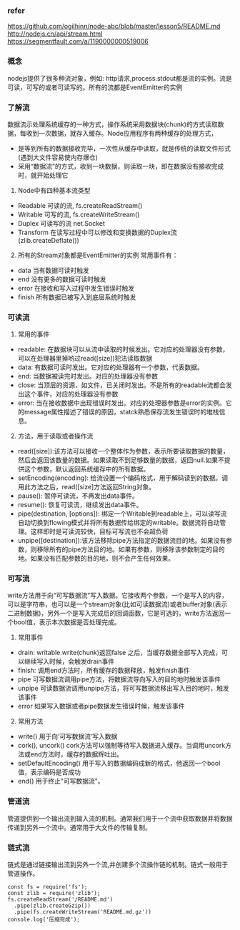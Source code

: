 ### refer
https://github.com/ogilhinn/node-abc/blob/master/lesson5/README.md
http://nodejs.cn/api/stream.html
https://segmentfault.com/a/1190000000519006

###  概念
nodejs提供了很多种流对象，例如: http请求,process.stdout都是流的实例。流是可读，可写的或者可读写的。所有的流都是EventEmitter的实例

###  了解流
数据流示处理系统缓存的一种方式，操作系统采用数据块(chunk)的方式读取数据，每收到一次数据，就存入缓存。Node应用程序有两种缓存的处理方式，
- 是等到所有的数据接收完毕，一次性从缓存中读取，就是传统的读取文件形式(遇到大文件容易使内存爆仓)
- 采用“数据流”的方式，收到一块数据，则读取一块，即在数据没有接收完成时，就开始处理它

1. Node中有四种基本流类型
* Readable 可读的流, fs.createReadStream()
* Writable 可写的流, fs.createWriteStream()
* Duplex 可读写的流 net.Socket
*  Transform  在读写过程中可以修改和变换数据的Duplex流 (zlib.createDeflate())

2. 所有的Stream对象都是EventEmitter的实例
常用事件有：
* data 当有数据可读时触发
* end 没有更多的数据可读时触发
* error 在接收和写入过程中发生错误时触发
* finish 所有数据已被写入到底层系统时触发

### 可读流
1. 常用的事件
  *  readable: 在数据块可以从流中读取的时候发出。它对应的处理器没有参数，可以在处理器里掉哟过read([size])犯法读取数据
  * data: 有数据可读时发出。它对应的处理器有一个参数，代表数据。
  * end:  当数据被读完时发出。对应的处理器没有参数
  * close: 当顶层的资源，如文件，已关闭时发出。不是所有的readable流都会发出这个事件，对应的处理器没有参数
  * error:  当在接收数据中出现错误时发出。对应的处理器参数是error的实例。它的message属性描述了错误的原因，statck熟悉保存流发生错误时的堆栈信息。
2. 方法，用于读取或者操作流
 * read([size]):该方法可以接收一个整体作为参数，表示所要读取数据的数量，然后会返回该数量的数据。如果读取不到足够数量的数据，返回null.如果不提供这个参数，默认返回系统缓存中的所有数据。
 * setEncoding(encoding): 给流设置一个编码格式，用于解码读到的数据。调用此方法之后，read([size]方法返回String对象。
 * pause(): 暂停可读流，不再发出data事件。
 * resume(): 恢复可读流，继续发出data事件。
 * pipe(destination, [options]): 绑定一个Writable到readable上，可以读写流自动切换到flowing模式并将所有数据传给绑定的writable。数据流将自动管理。这样即时是可读流较快，目标可写流也不会超负荷
 * unpipe([destination]):该方法移除pipe方法指定的数据流目的地。如果没有参数，则移除所有的pipe方法目的地。如果有参数，则移除该参数制定的目的地。如果没有匹配参数的目的地，则不会产生任何效果。

### 可写流
write方法用于向“可写数据流”写入数据。它接收两个参数，一个是写入的内容，可以是字符串，也可以是一个stream对象(比如可读数据流)或者buffer对象(表示二进制数据)，另外一个是写入完成后的回调函数，它是可选的，write方法返回一个bool值，表示本次数据是否处理完成。
1. 常用事件
* drain: writable.write(chunk)返回false 之后，当缓存数据全部写入完成，可以继续写入时候，会触发drain事件
* finish: 调用end方法时，所有缓存的数据释放，触发finish事件
* pipe 可写数据流调用pipe方法，将数据流导向写入的目的地时触发该事件
* unpipe 可读数据流调用unpipe方法，将可写数据流移出写入目的地时，触发该事件
* error 如果写入数据或者pipe数据发生错误时候，触发该事件
2. 常用方法
* write() 用于向‘可写数据流’写入数据
* cork(), uncork()  cork方法可以强制等待写入数据进入缓存。当调用uncork方法或end方法时，缓存的数据辉吐出。
* setDefaultEncoding() 用于写入的数据编码成新的格式，他返回一个bool值，表示编码是否成功
* end() 用于终止"可写数据流"。

### 管道流
管道提供到一个输出流到输入流的机制。通常我们用于一个流中获取数据并将数据传递到另外一个流中。通常用于大文件的传输复制。
### 链式流
链式是通过链接输出流到另外一个流,并创建多个流操作链的机制。链式一般用于管道操作。
```
const fs = require('fs');
const zlib = require('zlib');
fs.createReadStream('/README.md')
  .pipe(zlib.createGzip())
  .pipe(fs.createWriteStream('README.md.gz'))
console.log('压缩完成');
```

